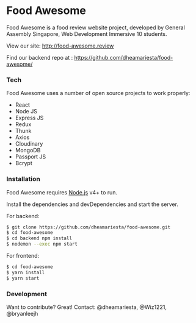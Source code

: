 # Food Awesome

Food Awesome is a food review website project, developed by General Assembly Singapore, Web Development Immersive 10 students.

View our site: http://food-awesome.review

Find our backend repo at : https://github.com/dheamariesta/food-awesome/

### Tech

Food Awesome uses a number of open source projects to work properly:

* React
* Node JS
* Express JS
* Redux
* Thunk
* Axios
* Cloudinary
* MongoDB
* Passport JS
* Bcrypt

### Installation

Food Awesome requires [Node.js](https://nodejs.org/) v4+ to run.

Install the dependencies and devDependencies and start the server.

For backend:
```sh
$ git clone https://github.com/dheamariesta/food-awesome.git
$ cd food-awesome
$ cd backend npm install
$ nodemon --exec npm start
```

For frontend:

```sh
$ cd food-awesome
$ yarn install
$ yarn start
```

### Development

Want to contribute? Great!
Contact: @dheamariesta, @Wiz1221, @bryanleejh

